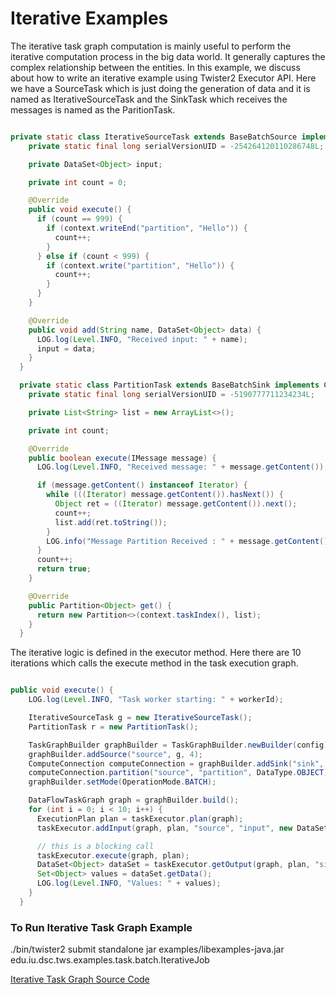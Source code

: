 # Iterative Examples

The iterative task graph computation is mainly useful to perform the iterative computation process 
in the big data world. It generally captures the complex relationship between the entities. In this 
example, we discuss about how to write an iterative example using Twister2 Executor API. Here we 
have a SourceTask which is just doing the generation of data and it is named as IterativeSourceTask 
and the SinkTask which receives the messages is named as the ParitionTask. 


```java

private static class IterativeSourceTask extends BaseBatchSource implements Receptor {
    private static final long serialVersionUID = -254264120110286748L;

    private DataSet<Object> input;

    private int count = 0;

    @Override
    public void execute() {
      if (count == 999) {
        if (context.writeEnd("partition", "Hello")) {
          count++;
        }
      } else if (count < 999) {
        if (context.write("partition", "Hello")) {
          count++;
        }
      }
    }

    @Override
    public void add(String name, DataSet<Object> data) {
      LOG.log(Level.INFO, "Received input: " + name);
      input = data;
    }
  }

  private static class PartitionTask extends BaseBatchSink implements Collector<Object> {
    private static final long serialVersionUID = -5190777711234234L;

    private List<String> list = new ArrayList<>();

    private int count;

    @Override
    public boolean execute(IMessage message) {
      LOG.log(Level.INFO, "Received message: " + message.getContent());

      if (message.getContent() instanceof Iterator) {
        while (((Iterator) message.getContent()).hasNext()) {
          Object ret = ((Iterator) message.getContent()).next();
          count++;
          list.add(ret.toString());
        }
        LOG.info("Message Partition Received : " + message.getContent() + ", Count : " + count);
      }
      count++;
      return true;
    }

    @Override
    public Partition<Object> get() {
      return new Partition<>(context.taskIndex(), list);
    }
  }

```

The iterative logic is defined in the executor method. Here there are 10 iterations
which calls the execute method in the task execution graph. 

```java

public void execute() {
    LOG.log(Level.INFO, "Task worker starting: " + workerId);

    IterativeSourceTask g = new IterativeSourceTask();
    PartitionTask r = new PartitionTask();

    TaskGraphBuilder graphBuilder = TaskGraphBuilder.newBuilder(config);
    graphBuilder.addSource("source", g, 4);
    ComputeConnection computeConnection = graphBuilder.addSink("sink", r, 4);
    computeConnection.partition("source", "partition", DataType.OBJECT);
    graphBuilder.setMode(OperationMode.BATCH);

    DataFlowTaskGraph graph = graphBuilder.build();
    for (int i = 0; i < 10; i++) {
      ExecutionPlan plan = taskExecutor.plan(graph);
      taskExecutor.addInput(graph, plan, "source", "input", new DataSet<>(0));

      // this is a blocking call
      taskExecutor.execute(graph, plan);
      DataSet<Object> dataSet = taskExecutor.getOutput(graph, plan, "sink");
      Set<Object> values = dataSet.getData();
      LOG.log(Level.INFO, "Values: " + values);
    }
  }

```


### To Run Iterative Task Graph Example

./bin/twister2 submit standalone jar examples/libexamples-java.jar edu.iu.dsc.tws.examples.task.batch.IterativeJob


[Iterative Task Graph Source Code](https://github.com/DSC-SPIDAL/twister2/blob/master/twister2/examples/src/java/edu/iu/dsc/tws/examples/task/batch/IterativeJob.java)